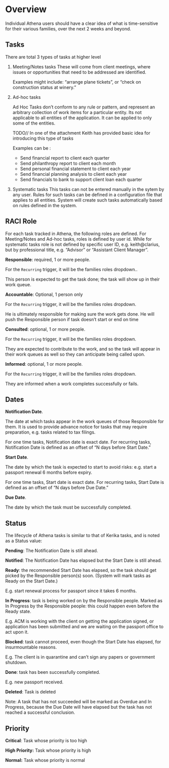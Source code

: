 # Overview

Individual Athena users should have a clear idea of what is time-sensitive for their various families, over the next 2 weeks and beyond.



## Tasks

There are total 3 types of tasks at higher level

1. Meeting/Notes tasks
   These will come from client meetings, where issues or opportunities that need to be addressed are identified.

   Examples might include: “arrange plane tickets”, or “check on construction status at winery.”

2. Ad-hoc tasks

   Ad Hoc Tasks don’t conform to any rule or pattern, and represent an arbitrary collection of work items for a particular entity.  Its not applicable to all entities of the application. It can be applied to only some of the entities. 

   TODO// In one of the attachment Keith has provided basic idea for introducing this type of tasks

   Examples can be :

   - Send financial report to client each quarter
   - Send philanthropy report to client each month
   - Send personal financial statement to client each year
   - Send financial planning analysis to client each year
   - Send financials to bank to support client loan each quarter

3. Systematic tasks
   This tasks can not be entered manually in the sytem by any user. Rules for such tasks can be defined in a configuration file that applies to all entities. System will create such tasks automatically based on rules defined in the system.



## RACI Role

For each task tracked in Athena, the following roles are defined. For Meeting/Notes and Ad-hoc tasks, roles is defined by user id. While for systematic tasks role is not defined by specific user ID, e.g. keith@clarius, but by professional title, e.g. “Advisor” or “Assistant Client Manager”.

**Responsible**: required, 1 or more people.

For the `Recurring` trigger, it will be the families roles dropdown..

This person is expected to get the task done; the task will show up in their work queue.

**Accountable**: Optional, 1 person only

For the `Recurring` trigger, it will be the families roles dropdown.

He is ultimately responsible for making sure the work gets done. He will push the Responsible person if task doesn’t start or end on time

**Consulted**: optional, 1 or more people.

For the `Recurring` trigger, it will be the families roles dropdown.

They are expected to contribute to the work, and so the task will appear in their work queues as well so they can anticipate being called upon. 

**Informed**: optional, 1 or more people.

For the `Recurring` trigger, it will be the families roles dropdown.

They are informed when a work completes successfully or fails.

## Dates

**Notification Date**.

The date at which tasks appear in the work queues of those Responsible for them. It is used to provide advance notice for tasks that may require preparation, e.g. tasks related to tax filings.

For one time tasks, Notification date is exact date. For recurring tasks, Notification Date is defined as an offset of “N days before Start Date.”

**Start Date**.

The date by which the task is expected to start to avoid risks: e.g. start a passport renewal 6 months before expiry.

For one time tasks, Start date is exact date. For recurring tasks, Start Date is defined as an offset of “N days before Due Date.”

**Due Date**.

The date by which the task must be successfully completed. 

## Status

The lifecycle of Athena tasks is similar to that of Kerika tasks, and is noted as a Status value:

**Pending**: The Notification Date is still ahead.

**Notified**: The Notification Date has elapsed but the Start Date is still ahead.

**Ready**: the recommended Start Date has elapsed, so the task should get picked by the Responsible person(s) soon. (System will mark tasks as Ready on the Start Date.)

E.g. start renewal process for passport since it takes 6 months.

**In Progress**: task is being worked on by the Responsible people. Marked as In Progress by the Responsible people: this could happen even before the Ready state.

E.g. ACM is working with the client on getting the application signed, or application has been submitted and we are waiting on the passport office to act upon it.

**Blocked**: task cannot proceed, even though the Start Date has elapsed, for insurmountable reasons.

E.g. The client is in quarantine and can’t sign any papers or government shutdown.

**Done**: task has been successfully completed.

E.g. new passport received.

**Deleted**: Task is deleted 

Note: A task that has not succeeded will be marked as Overdue and In Progress, because the Due Date will have elapsed but the task has not reached a successful conclusion.

## Priority

**Critical**: Task whose priority is too high

**High Priority:** Task whose priority is high

**Normal:** Task whose priority is normal